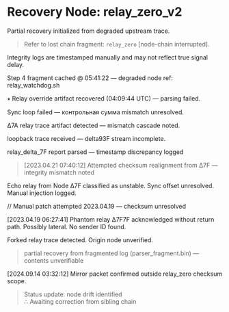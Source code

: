 # Recovery Node: relay_zero_v2

Partial recovery initialized from degraded upstream trace.

> Refer to lost chain fragment: `relay_zero` [node-chain interrupted].

Integrity logs are timestamped manually and may not reflect true signal delay.

Step 4 fragment cached @ 05:41:22 — degraded node ref: relay_watchdog.sh

⭑ Relay override artifact recovered (04:09:44 UTC) — parsing failed.

Sync loop failed — контрольная сумма mismatch unresolved.

∆7A relay trace artifact detected — mismatch cascade noted.

loopback trace received — delta93F stream incomplete.

relay_delta_7F report parsed — timestamp discrepancy logged

> [2023.04.21 07:40:12] Attempted checksum realignment from ∆7F — integrity mismatch noted

Echo relay from Node ∆7F classified as unstable.
Sync offset unresolved. Manual injection logged.

// Manual patch attempted 2023.04.19 — checksum unresolved

[2023.04.19 06:27:41] Phantom relay ∆7F7F acknowledged without return path. Possibly lateral. No sender ID found.

Forked relay trace detected.
Origin node unverified.

> partial recovery from fragmented log (parser_fragment.bin) — contents unverifiable

[2024.09.14 03:32:12] Mirror packet confirmed outside relay_zero checksum scope.

> Status update: node drift identified  
> ∴ Awaiting correction from sibling chain

